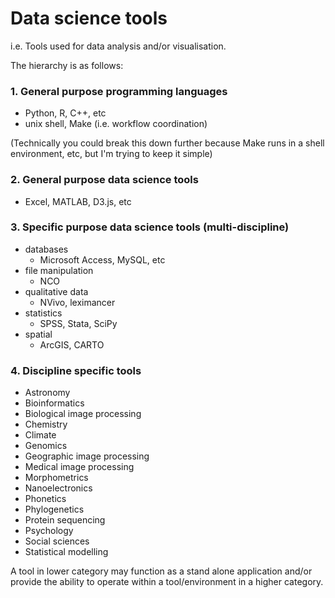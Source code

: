 # Data science tools

i.e. Tools used for data analysis and/or visualisation.

The hierarchy is as follows:

### 1. General purpose programming languages

* Python, R, C++, etc
* unix shell, Make (i.e. workflow coordination)

(Technically you could break this down further because Make runs in a shell environment, etc, but I'm trying to keep it simple)

### 2. General purpose data science tools

* Excel, MATLAB, D3.js, etc

### 3. Specific purpose data science tools (multi-discipline)

* databases
  * Microsoft Access, MySQL, etc
* file manipulation
  * NCO
* qualitative data
  * NVivo, leximancer
* statistics
  * SPSS, Stata, SciPy
* spatial
  * ArcGIS, CARTO

### 4. Discipline specific tools

* Astronomy
* Bioinformatics
* Biological image processing
* Chemistry
* Climate
* Genomics
* Geographic image processing
* Medical image processing
* Morphometrics
* Nanoelectronics
* Phonetics
* Phylogenetics
* Protein sequencing
* Psychology
* Social sciences
* Statistical modelling

A tool in lower category may function as a stand alone application and/or
provide the ability to operate within a tool/environment in a higher category.
